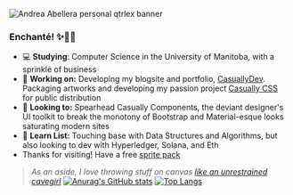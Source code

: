 ![Andrea Abellera personal qtrlex banner](https://github.com/andreaabellera/qtrlex/blob/main/public/casuallydev_banner.png)
### Enchanté! ✨👋🏼
- 💻 **Studying**: Computer Science in the University of Manitoba, with a sprinkle of business
- 🔭 **Working on:** Developing my blogsite and portfolio, [CasuallyDev](https://www.casually.dev/). Packaging artworks and developing my passion project [Casually CSS](https://github.com/andreaabellera/Casually-CSS) for public distribution
- 🌿 **Looking to:** Spearhead Casually Components, the deviant designer's UI toolkit to break the monotony of Bootstrap and Material-esque looks saturating modern sites
- 🌱 **Learn List:** Touching base with Data Structures and Algorithms, but also looking to dev with Hyperledger, Solana, and Eth
- Thanks for visiting! Have a free [sprite pack](https://github.com/andreaabellera/Chubby-Whale-Asset-Pack) 
> *As an aside, I love throwing stuff on canvas [like an unrestrained cavegirl](https://www.instagram.com/aviagulcas/)*
[![Anurag's GitHub stats](https://github-readme-stats.vercel.app/api?username=andreaabellera)](https://github.com/anuraghazra/github-readme-stats)
[![Top Langs](https://github-readme-stats.vercel.app/api/top-langs/?username=andreaabellera)](https://github.com/anuraghazra/github-readme-stats)
<!--
- Showcase sites from repositories: [Casually CSS](https://andreaabellera.github.io/Casually-CSS/) | [Prosimm](https://github.com/andreaabellera/Prosimm) | [TermSetter](https://andreaabellera.github.io/TermSetter/) | [Recollection Day](https://andreaabellera.github.io/Recollection-Day-Take2/) | [I'm Hungry](https://andreaabellera.github.io/Imhungry/) | [Alistair](https://andreaabellera.github.io/Alistair/) | [HTML/CSS Workshop Demo](https://andreaabellera.github.io/riverside-cafe-landing-page/)
-->
<!--
**andreaabellera/andreaabellera** is a ✨ _special_ ✨ repository because its `README.md` (this file) appears on your GitHub profile.

Here are some ideas to get you started:

- 🔭 I’m currently working on ...
- 🌱 I’m currently learning ...
- 👯 I’m looking to collaborate on ...
- 🤔 I’m looking for help with ...
- 💬 Ask me about ...
- 📫 How to reach me: ...
- 😄 Pronouns: ...
- ⚡ Fun fact: ...
-->

